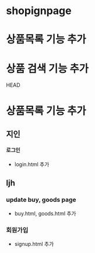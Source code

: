 # shopignpage


# 상품목록 기능 추가 

# 상품 검색 기능 추가

HEAD
# 상품목록 기능 추가 

## 지인

#### 로그인

- login.html 추가


## ljh

### update buy, goods page

- buy.html, goods.html 추가

### 회원가입

- signup.html 추가

